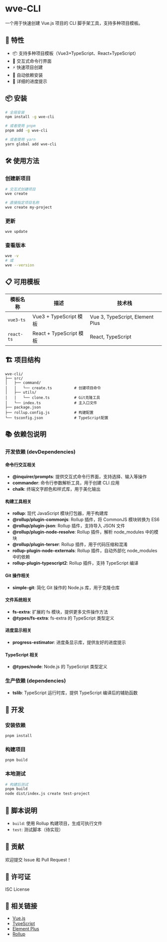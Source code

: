 # wve-CLI

一个用于快速创建 Vue.js 项目的 CLI 脚手架工具，支持多种项目模板。

## 🚀 特性

- 📦 支持多种项目模板（Vue3+TypeScript、React+TypeScript）
- 🎯 交互式命令行界面
- ⚡ 快速项目创建
- 🔧 自动依赖安装
- 📝 详细的进度提示

## 📦 安装

```bash
# 全局安装
npm install -g wve-cli

# 或者使用 pnpm
pnpm add -g wve-cli

# 或者使用 yarn
yarn global add wve-cli
```

## 🛠️ 使用方法

### 创建新项目

```bash
# 交互式创建项目
wve create

# 直接指定项目名称
wve create my-project
```

### 更新

```bash
wve update
```

### 查看版本

```bash
wve -v
# 或
wve --version
```

## 📋 可用模板

| 模板名称   | 描述                    | 技术栈                          |
| ---------- | ----------------------- | ------------------------------- |
| `vue3-ts`  | Vue3 + TypeScript 模板  | Vue 3, TypeScript, Element Plus |
| `react-ts` | React + TypeScript 模板 | React, TypeScript               |

## 🏗️ 项目结构

```
wve-cli/
├── src/
│   ├── command/
│   │   └── create.ts          # 创建项目命令
│   ├── utils/
│   │   └── clone.ts           # Git克隆工具
│   └── index.ts               # 主入口文件
├── package.json
├── rollup.config.js           # 构建配置
└── tsconfig.json              # TypeScript配置
```

## 📚 依赖包说明

### 开发依赖 (devDependencies)

#### 命令行交互相关

- **@inquirer/prompts**: 提供交互式命令行界面，支持选择、输入等操作
- **commander**: 命令行参数解析工具，用于创建 CLI 应用
- **chalk**: 终端文字颜色和样式库，用于美化输出

#### 构建工具相关

- **rollup**: 现代 JavaScript 模块打包器，用于构建库
- **@rollup/plugin-commonjs**: Rollup 插件，将 CommonJS 模块转换为 ES6
- **@rollup/plugin-json**: Rollup 插件，支持导入 JSON 文件
- **@rollup/plugin-node-resolve**: Rollup 插件，解析 node_modules 中的模块
- **@rollup/plugin-terser**: Rollup 插件，用于代码压缩和混淆
- **rollup-plugin-node-externals**: Rollup 插件，自动外部化 node_modules 中的依赖
- **rollup-plugin-typescript2**: Rollup 插件，支持 TypeScript 编译

#### Git 操作相关

- **simple-git**: 简化 Git 操作的 Node.js 库，用于克隆仓库

#### 文件系统相关

- **fs-extra**: 扩展的 fs 模块，提供更多文件操作方法
- **@types/fs-extra**: fs-extra 的 TypeScript 类型定义

#### 进度显示相关

- **progress-estimator**: 进度条显示库，提供友好的进度提示

#### TypeScript 相关

- **@types/node**: Node.js 的 TypeScript 类型定义

### 生产依赖 (dependencies)

- **tslib**: TypeScript 运行时库，提供 TypeScript 编译后的辅助函数

## 🔧 开发

### 安装依赖

```bash
pnpm install
```

### 构建项目

```bash
pnpm build
```

### 本地测试

```bash
# 构建后测试
pnpm build
node dist/index.js create test-project
```

## 📝 脚本说明

- `build`: 使用 Rollup 构建项目，生成可执行文件
- `test`: 测试脚本（待实现）

## 🤝 贡献

欢迎提交 Issue 和 Pull Request！

## 📄 许可证

ISC License

## 🔗 相关链接

- [Vue.js](https://vuejs.org/)
- [TypeScript](https://www.typescriptlang.org/)
- [Element Plus](https://element-plus.org/)
- [Rollup](https://rollupjs.org/)
